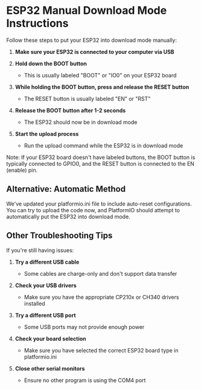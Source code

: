 # ESP32 Manual Download Mode Instructions

Follow these steps to put your ESP32 into download mode manually:

1. **Make sure your ESP32 is connected to your computer via USB**

2. **Hold down the BOOT button**
   - This is usually labeled "BOOT" or "IO0" on your ESP32 board

3. **While holding the BOOT button, press and release the RESET button**
   - The RESET button is usually labeled "EN" or "RST"

4. **Release the BOOT button after 1-2 seconds**
   - The ESP32 should now be in download mode

5. **Start the upload process**
   - Run the upload command while the ESP32 is in download mode

Note: If your ESP32 board doesn't have labeled buttons, the BOOT button is typically connected to GPIO0, and the RESET button is connected to the EN (enable) pin.

## Alternative: Automatic Method

We've updated your platformio.ini file to include auto-reset configurations. You can try to upload the code now, and PlatformIO should attempt to automatically put the ESP32 into download mode.

## Other Troubleshooting Tips

If you're still having issues:

1. **Try a different USB cable**
   - Some cables are charge-only and don't support data transfer

2. **Check your USB drivers**
   - Make sure you have the appropriate CP210x or CH340 drivers installed

3. **Try a different USB port**
   - Some USB ports may not provide enough power

4. **Check your board selection**
   - Make sure you have selected the correct ESP32 board type in platformio.ini

5. **Close other serial monitors**
   - Ensure no other program is using the COM4 port
